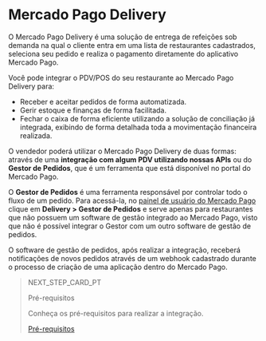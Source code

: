 # Mercado Pago Delivery

O Mercado Pago Delivery é uma solução de entrega de refeições sob demanda na qual o cliente entra em uma lista de restaurantes cadastrados, seleciona seu pedido e realiza o pagamento diretamente do aplicativo Mercado Pago.

Você pode integrar o PDV/POS do seu restaurante ao Mercado Pago Delivery para:

* Receber e aceitar pedidos de forma automatizada.
* Gerir estoque e finanças de forma facilitada.
* Fechar o caixa de forma eficiente utilizando a solução de conciliação já integrada, exibindo de forma detalhada toda a movimentação financeira realizada.

O vendedor poderá utilizar o Mercado Pago Delivery de duas formas: através de uma **integração com algum PDV utilizando nossas APIs** ou do **Gestor de Pedidos**, que é um ferramenta que está disponível no portal do Mercado Pago.

O **Gestor de Pedidos** é uma ferramenta responsável por controlar todo o fluxo de um pedido. Para acessá-la, no [painel de usuário do Mercado Pago](https://www.mercadopago[FAKER][URL][DOMAIN]/home) clique em **Delivery > Gestor de Pedidos** e serve apenas para restaurantes que não possuem um software de gestão integrado ao Mercado Pago, visto que não é possível integrar o Gestor com um outro software de gestão de pedidos.

O software de gestão de pedidos, após realizar a integração, receberá notificações de novos pedidos através de um webhook cadastrado durante o processo de criação de uma aplicação dentro do Mercado Pago.

> NEXT_STEP_CARD_PT
>
> Pré-requisitos
>
> Conheça os pré-requisitos para realizar a integração.
>
> [Pré-requisitos](https://www.mercadopago[FAKER][URL][DOMAIN]/developers/pt/guides/mp-delivery/previous-requirements)
